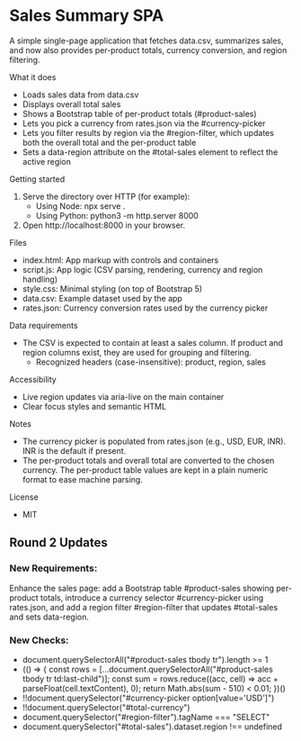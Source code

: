 # Sales Summary SPA

A simple single-page application that fetches data.csv, summarizes sales, and now also provides per-product totals, currency conversion, and region filtering.

What it does
- Loads sales data from data.csv
- Displays overall total sales
- Shows a Bootstrap table of per-product totals (#product-sales)
- Lets you pick a currency from rates.json via the #currency-picker
- Lets you filter results by region via the #region-filter, which updates both the overall total and the per-product table
- Sets a data-region attribute on the #total-sales element to reflect the active region

Getting started
1. Serve the directory over HTTP (for example):
   - Using Node: npx serve .
   - Using Python: python3 -m http.server 8000
2. Open http://localhost:8000 in your browser.

Files
- index.html: App markup with controls and containers
- script.js: App logic (CSV parsing, rendering, currency and region handling)
- style.css: Minimal styling (on top of Bootstrap 5)
- data.csv: Example dataset used by the app
- rates.json: Currency conversion rates used by the currency picker

Data requirements
- The CSV is expected to contain at least a sales column. If product and region columns exist, they are used for grouping and filtering.
  - Recognized headers (case-insensitive): product, region, sales

Accessibility
- Live region updates via aria-live on the main container
- Clear focus styles and semantic HTML

Notes
- The currency picker is populated from rates.json (e.g., USD, EUR, INR). INR is the default if present.
- The per-product totals and overall total are converted to the chosen currency. The per-product table values are kept in a plain numeric format to ease machine parsing.

License
- MIT


## Round 2 Updates
### New Requirements:
Enhance the sales page: add a Bootstrap table #product-sales showing per-product totals, introduce a currency selector #currency-picker using rates.json, and add a region filter #region-filter that updates #total-sales and sets data-region.

### New Checks:
- document.querySelectorAll("#product-sales tbody tr").length >= 1
- (() => { const rows = [...document.querySelectorAll("#product-sales tbody tr td:last-child")]; const sum = rows.reduce((acc, cell) => acc + parseFloat(cell.textContent), 0); return Math.abs(sum - 510) < 0.01; })()
- !!document.querySelector("#currency-picker option[value='USD']")
- !!document.querySelector("#total-currency")
- document.querySelector("#region-filter").tagName === "SELECT"
- document.querySelector("#total-sales").dataset.region !== undefined
